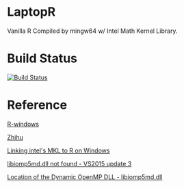 # LaptopR
Vanilla R Compiled by mingw64 w/ Intel Math Kernel Library.

# Build Status

[![Build Status](https://ci.appveyor.com/api/projects/status/4cw0h6yt854gpfxv?retina=true)](https://ci.appveyor.com/project/Kiritoalex/laptopr)

# Reference

[R-windows](https://github.com/r-windows/r-base)

[Zhihu](https://zhuanlan.zhihu.com/p/100847894)

[Linking intel's MKL to R on Windows](https://stackoverflow.com/questions/38090206/linking-intels-math-kernel-library-mkl-to-r-on-windows)

[libiomp5md.dll not found - VS2015 update 3](https://community.intel.com/t5/Intel-oneAPI-Math-Kernel-Library/libiomp5md-dll-not-found-VS2015-update-3/td-p/1079032)

[Location of the Dynamic OpenMP DLL - libiomp5md.dll](https://community.intel.com/t5/Intel-C-Compiler/Location-of-the-Dynamic-OpenMP-DLL-libiomp5md-dll/td-p/993325)

